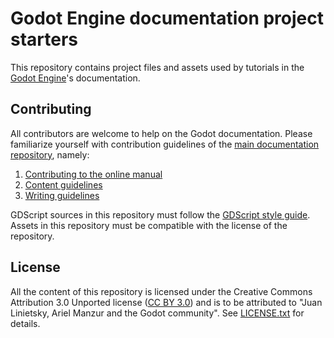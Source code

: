 # Godot Engine documentation project starters

This repository contains project files and assets used by tutorials in the [Godot Engine](https://godotengine.org)'s documentation.

## Contributing

All contributors are welcome to help on the Godot documentation. Please familiarize yourself with contribution guidelines of the [main documentation repository](https://github.com/godotengine/godot-docs), namely:

1. [Contributing to the online manual](https://docs.godotengine.org/en/latest/contributing/documentation/contributing_to_the_documentation.html)
2. [Content guidelines](https://docs.godotengine.org/en/latest/contributing/documentation/content_guidelines.html)
3. [Writing guidelines](https://docs.godotengine.org/en/latest/contributing/documentation/docs_writing_guidelines.html)

GDScript sources in this repository must follow the [GDScript style guide](https://docs.godotengine.org/en/stable/tutorials/scripting/gdscript/gdscript_styleguide.html). Assets in this repository must be compatible with the license of the repository.

## License

All the content of this repository is licensed under the Creative Commons Attribution 3.0 Unported license ([CC BY 3.0](https://creativecommons.org/licenses/by/3.0/)) and is to be attributed to "Juan Linietsky, Ariel Manzur and the Godot community".
See [LICENSE.txt](/LICENSE.txt) for details.
